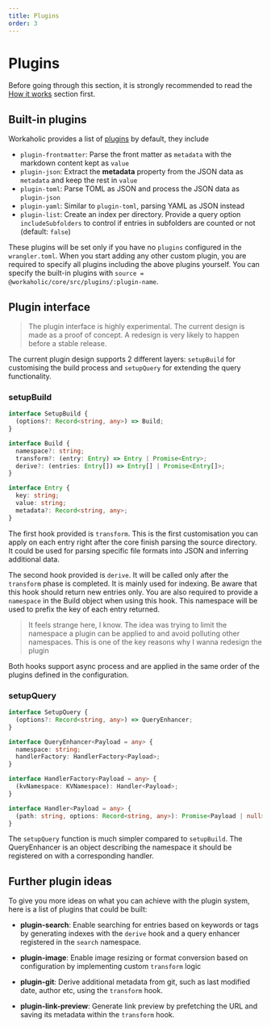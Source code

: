 ```yaml
---
title: Plugins
order: 3
---
```


# Plugins

Before going through this section, it is strongly recommended to read the [How it works](./how-it-works) section first.

## Built-in plugins

Workaholic provides a list of [plugins](https://github.com/edmundhung/workaholic/tree/main/src/plugins) by default, they include

- `plugin-frontmatter`: Parse the front matter as `metadata` with the markdown content kept as `value`
- `plugin-json`: Extract the **metadata** property from the JSON data as `metadata` and keep the rest in `value`
- `plugin-toml`: Parse TOML as JSON and process the JSON data as `plugin-json`
- `plugin-yaml`: Similar to `plugin-toml`, parsing YAML as JSON instead
- `plugin-list`: Create an index per directory. Provide a query option `includeSubfolders` to control if  entries in subfolders are counted or not (default: `false`)

These plugins will be set only if you have no `plugins` configured in the `wrangler.toml`. When you start adding any other custom plugin, you are required to specify all plugins including the above plugins yourself. You can specify the built-in plugins with `source = @workaholic/core/src/plugins/:plugin-name`.

## Plugin interface

> The plugin interface is highly experimental. The current design is made as a proof of concept. A redesign is very likely to happen before a stable release.

The current plugin design supports 2 different layers: `setupBuild` for customising the build process and `setupQuery` for extending the query functionality.

### setupBuild

```ts
interface SetupBuild {
  (options?: Record<string, any>) => Build;
}

interface Build {
  namespace?: string;
  transform?: (entry: Entry) => Entry | Promise<Entry>;
  derive?: (entries: Entry[]) => Entry[] | Promise<Entry[]>;
}

interface Entry {
  key: string;
  value: string;
  metadata?: Record<string, any>;
}
```

The first hook provided is `transform`. This is the first customisation you can apply on each entry right after the core finish parsing the source directory. It could be used for parsing specific file formats into JSON and inferring additional data.

The second hook provided is `derive`. It will be called only after the `transform` phase is completed. It is mainly used for indexing. Be aware that this hook should return new entries only. You are also required to provide a `namespace` in the Build object when using this hook. This namespace will be used to prefix the key of each entry returned.

> It feels strange here, I know. The idea was trying to limit the namespace a plugin can be applied to and avoid polluting other namespaces. This is one of the key reasons why I wanna redesign the plugin

Both hooks support async process and are applied in the same order of the plugins defined in the configuration.

### setupQuery

```ts
interface SetupQuery {
  (options?: Record<string, any>) => QueryEnhancer;
}

interface QueryEnhancer<Payload = any> {
  namespace: string;
  handlerFactory: HandlerFactory<Payload>;
}

interface HandlerFactory<Payload = any> {
  (kvNamespace: KVNamespace): Handler<Payload>;
}

interface Handler<Payload = any> {
  (path: string, options: Record<string, any>): Promise<Payload | null>;
}
```

The `setupQuery` function is much simpler compared to `setupBuild`. The QueryEnhancer is an object describing the namespace it should be registered on with a corresponding handler.

## Further plugin ideas

To give you more ideas on what you can achieve with the plugin system, here is a list of plugins that could be built:

- **plugin-search**: Enable searching for entries based on keywords or tags by generating indexes with the `derive` hook and a query enhancer registered in the `search` namespace.

- **plugin-image**: Enable image resizing or format conversion based on configuration by implementing custom `transform` logic

- **plugin-git**: Derive additional metadata from git, such as last modified date, author etc, using the `transform` hook.

- **plugin-link-preview**: Generate link preview by prefetching the URL and saving its metadata within the `transform` hook.
